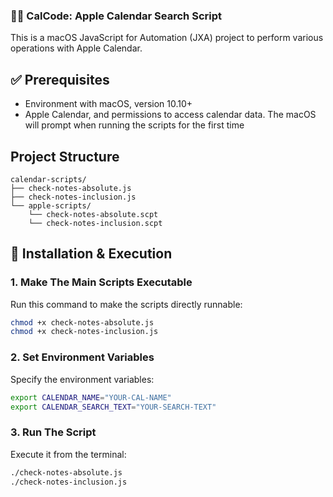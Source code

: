 ### 🕵️‍♂️ CalCode: Apple Calendar Search Script

This is a macOS JavaScript for Automation (JXA) project to perform various operations with Apple Calendar.

## ✅ Prerequisites

- Environment with macOS, version 10.10+
- Apple Calendar, and permissions to access calendar data. The macOS will prompt when running the scripts for the first time

## Project Structure

```
calendar-scripts/
├── check-notes-absolute.js
├── check-notes-inclusion.js
└── apple-scripts/
    └── check-notes-absolute.scpt
    └── check-notes-inclusion.scpt
```

## 🚀 Installation & Execution

### 1. Make The Main Scripts Executable

Run this command to make the scripts directly runnable:

```bash
chmod +x check-notes-absolute.js
chmod +x check-notes-inclusion.js
```

### 2. Set Environment Variables

Specify the environment variables:

```bash
export CALENDAR_NAME="YOUR-CAL-NAME"
export CALENDAR_SEARCH_TEXT="YOUR-SEARCH-TEXT"
```

### 3. Run The Script

Execute it from the terminal:

```bash
./check-notes-absolute.js
./check-notes-inclusion.js
```
